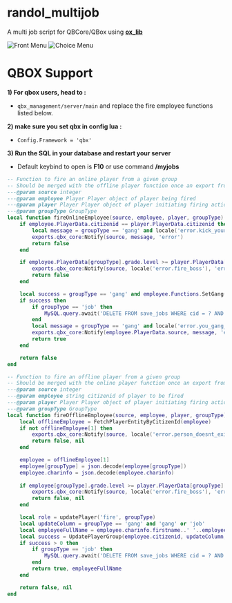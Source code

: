 # randol_multijob

A multi job script for QBCore/QBox using [**ox_lib**](https://github.com/overextended/ox_lib/releases/tag/v3.1.4)

![Front Menu](https://i.imgur.com/GuCXPhK.png)
![Choice Menu](https://i.imgur.com/bcIgTp3.png)

# QBOX Support

**1) For qbox users, head to :**

- ``qbx_management/server/main`` and replace the fire employee functions listed below.

**2) make sure you set qbx in config lua :**

- ``Config.Framework = 'qbx'``

**3) Run the SQL in your database and restart your server**

- Default keybind to open is **F10** or use command **/myjobs**

```lua
-- Function to fire an online player from a given group
-- Should be merged with the offline player function once an export from the core is available
---@param source integer
---@param employee Player Player object of player being fired
---@param player Player Player object of player initiating firing action
---@param groupType GroupType
local function fireOnlineEmployee(source, employee, player, groupType)
    if employee.PlayerData.citizenid == player.PlayerData.citizenid then
        local message = groupType == 'gang' and locale('error.kick_yourself') or locale('error.fire_yourself')
        exports.qbx_core:Notify(source, message, 'error')
        return false
    end

    if employee.PlayerData[groupType].grade.level >= player.PlayerData[groupType].grade.level then
        exports.qbx_core:Notify(source, locale('error.fire_boss'), 'error')
        return false
    end

    local success = groupType == 'gang' and employee.Functions.SetGang('none', 0) or employee.Functions.SetJob('unemployed', 0)
    if success then
        if groupType == 'job' then
            MySQL.query.await('DELETE FROM save_jobs WHERE cid = ? AND job = ?', {employee.PlayerData.citizenid, employee.PlayerData[groupType].name})
        end
        local message = groupType == 'gang' and locale('error.you_gang_fired') or locale('error.you_job_fired')
        exports.qbx_core:Notify(employee.PlayerData.source, message, 'error')
        return true
    end

    return false
end

-- Function to fire an offline player from a given group
-- Should be merged with the online player function once an export from the core is available
---@param source integer
---@param employee string citizenid of player to be fired
---@param player Player Player object of player initiating firing action
---@param groupType GroupType
local function fireOfflineEmployee(source, employee, player, groupType)
    local offlineEmployee = FetchPlayerEntityByCitizenId(employee)
    if not offlineEmployee[1] then
        exports.qbx_core:Notify(source, locale('error.person_doesnt_exist'), 'error')
        return false, nil
    end

    employee = offlineEmployee[1]
    employee[groupType] = json.decode(employee[groupType])
    employee.charinfo = json.decode(employee.charinfo)
    
    if employee[groupType].grade.level >= player.PlayerData[groupType].grade.level then
        exports.qbx_core:Notify(source, locale('error.fire_boss'), 'error')
        return false, nil
    end

    local role = updatePlayer('fire', groupType)
    local updateColumn = groupType == 'gang' and 'gang' or 'job'
    local employeeFullName = employee.charinfo.firstname..' '..employee.charinfo.lastname
    local success = UpdatePlayerGroup(employee.citizenid, updateColumn, role)
    if success > 0 then
        if groupType == 'job' then
            MySQL.query.await('DELETE FROM save_jobs WHERE cid = ? AND job = ?', {employee.citizenid, employee[groupType].name})
        end
        return true, employeeFullName
    end

    return false, nil
end
```
